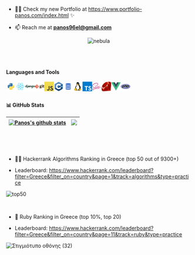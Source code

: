 <div>
    
- 👨‍💻 Check my new Portfolio at https://www.portfolio-panos.com/index.html ✨
    
    
<!--     https://panoskontos.github.io/Panagiotis_Kontos.github.io/ -->
    
<!-- - 👨 You can check my older portfolio at https://panagiotiskontos.netlify.app/ -->

- 📫 Reach me at **panos96el@gmail.com** 
  

 <div align="center" width="200px">
  
![nebula](https://user-images.githubusercontent.com/65974766/147976488-78766309-0bc9-4fa3-9661-7c2c08e68b8e.gif)

  </div>
</div>

<br />
<br />

<div align="left">
  
#### Languages and Tools

<img align="left" alt="Python" width="26px" src="https://raw.githubusercontent.com/github/explore/80688e429a7d4ef2fca1e82350fe8e3517d3494d/topics/python/python.png" />
<img align="left" alt="React" width="26px" src="https://raw.githubusercontent.com/github/explore/80688e429a7d4ef2fca1e82350fe8e3517d3494d/topics/react/react.png" />
<img align="left" alt="Django" width="26px" src="https://raw.githubusercontent.com/github/explore/80688e429a7d4ef2fca1e82350fe8e3517d3494d/topics/django/django.png" />
<img align="left" alt="Git" width="26px" src="https://raw.githubusercontent.com/github/explore/80688e429a7d4ef2fca1e82350fe8e3517d3494d/topics/git/git.png" />
<img align="left" alt="Javascript" width="26px" src="https://raw.githubusercontent.com/github/explore/80688e429a7d4ef2fca1e82350fe8e3517d3494d/topics/javascript/javascript.png" />

<img align="left" alt="CPP" width="26px" src="https://raw.githubusercontent.com/github/explore/80688e429a7d4ef2fca1e82350fe8e3517d3494d/topics/cpp/cpp.png" />

<img align="left" alt="sql" width="26px" src="https://raw.githubusercontent.com/github/explore/80688e429a7d4ef2fca1e82350fe8e3517d3494d/topics/sql/sql.png" />
<img align="left" alt="sql" width="26px" src="https://raw.githubusercontent.com/github/explore/80688e429a7d4ef2fca1e82350fe8e3517d3494d/topics/linux/linux.png" />
<img align="left" alt="sql" width="26px" src="https://raw.githubusercontent.com/github/explore/80688e429a7d4ef2fca1e82350fe8e3517d3494d/topics/typescript/typescript.png" />
<img align="left" alt="sql" width="26px" src="https://raw.githubusercontent.com/github/explore/80688e429a7d4ef2fca1e82350fe8e3517d3494d/topics/sass/sass.png" />
<img align="left" alt="sql" width="26px" src="https://raw.githubusercontent.com/github/explore/80688e429a7d4ef2fca1e82350fe8e3517d3494d/topics/ruby/ruby.png" /> 
<img align="left" alt="sql" width="26px" src="https://raw.githubusercontent.com/github/explore/80688e429a7d4ef2fca1e82350fe8e3517d3494d/topics/vue/vue.png" />
<img align="left" alt="sql" width="26px" src="https://raw.githubusercontent.com/github/explore/80688e429a7d4ef2fca1e82350fe8e3517d3494d/topics/php/php.png" />

 </div>
 
 
<br />
<br />
  
 
#### 📊  GitHub Stats  
 <div align="left">
  
  | <a href="https://github.com/Panoskontos/github-readme-stats"><img align="center" src="https://github-readme-stats.vercel.app/api?username=Panoskontos&show_icons=true&include_all_commits=true&theme=github_dark&hide_border=true" alt="Panos's github stats" /></a> | <a href="https://github.com/Panoskontos/github-readme-stats"><img align="center" src="https://github-readme-stats.vercel.app/api/top-langs/?username=Panoskontos&layout=compact&theme=github_dark&hide_border=true&hide=Jupyter+Notebook,html,PowerShell&langs_count=11" /></a> |
| ------------- | ------------- |

</div> 

<br><br><br>

- 👨‍💻 Hackerrank Algorithms Ranking in Greece (top 50 out of 9300+)

- Leaderboard: https://www.hackerrank.com/leaderboard?filter=Greece&filter_on=country&page=1&track=algorithms&type=practice
    
 ![top50](https://user-images.githubusercontent.com/65974766/153719914-79dc75f2-c357-4a76-a0dd-9d8725af3807.png)

<br>

- 💎 Ruby Ranking in Greece (top 10%, top 20)

- Leaderboard: https://www.hackerrank.com/leaderboard?filter=Greece&filter_on=country&page=11&track=ruby&type=practice

![Στιγμιότυπο οθόνης (32)](https://user-images.githubusercontent.com/65974766/167315238-0f72067e-29fb-4a15-937c-909ee124f37d.png)


